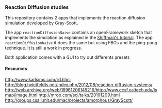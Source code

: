### Reaction Diffusion studies

This repository contains 2 apps that implements the reaction diffusion simulation developed by Gray-Scott.

The app `reactionDiffusionNaive` contains an openFramework sketch that implements the simulation as explained in the [Shiffman's tutorial](https://www.youtube.com/watch?v=BV9ny785UNc).
The app `reactionDiffusionNaive` it does the same but using FBOs and the ping-pong technique. It is still a work in progress.

Both application comes with a GUI to try out differents presets

#### Resources

http://www.karlsims.com/rd.html
http://blog.hvidtfeldts.net/index.php/2012/08/reaction-diffusion-systems/
http://web.archive.org/web/19981206145216/http://www.ccsf.caltech.edu/ismap/image.html
http://mrob.com/sci/talks/20101209.html
http://groups.csail.mit.edu/mac/projects/amorphous/GrayScott/



